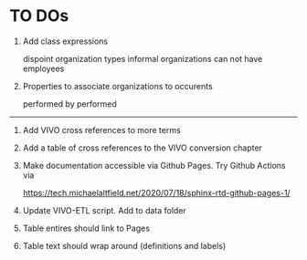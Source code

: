 # TO DOs
   
1. Add class expressions

    dispoint organization types
    informal organizations can not have employees

1. Properties to associate organizations to occurents

    performed by
    performed

---

1.  Add VIVO cross references to more terms

1.  Add a table of cross references to the VIVO conversion chapter

1.  Make documentation accessible via Github Pages.  Try Github Actions via

    https://tech.michaelaltfield.net/2020/07/18/sphinx-rtd-github-pages-1/

1.  Update VIVO-ETL script.   Add to data folder

1.  Table entires should link to Pages

1.  Table text should wrap around (definitions and labels)

    
    